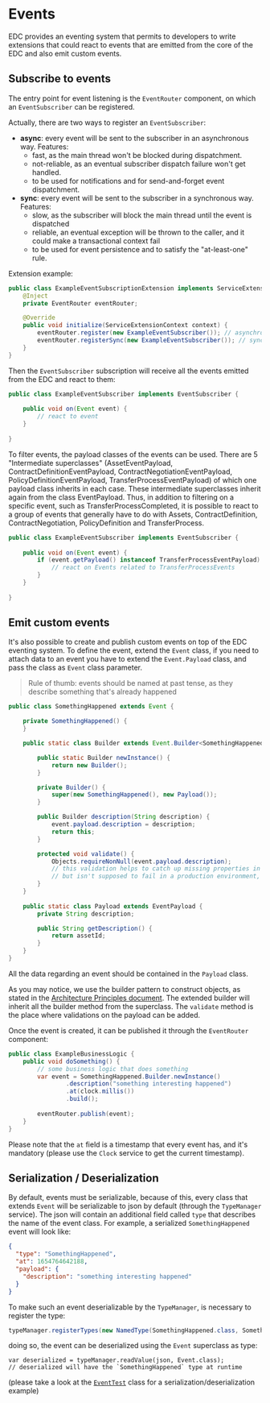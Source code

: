 # Events

EDC provides an eventing system that permits to developers to write extensions that could react to events that are 
emitted from the core of the EDC and also emit custom events.

## Subscribe to events
The entry point for event listening is the `EventRouter` component, on which an `EventSubscriber` can be registered.

Actually, there are two ways to register an `EventSubscriber`:
- **async**: every event will be sent to the subscriber in an asynchronous way. Features:
  - fast, as the main thread won't be blocked during dispatchment. 
  - not-reliable, as an eventual subscriber dispatch failure won't get handled.
  - to be used for notifications and for send-and-forget event dispatchment.
- **sync**: every event will be sent to the subscriber in a synchronous way. Features:
  - slow, as the subscriber will block the main thread until the event is dispatched
  - reliable, an eventual exception will be thrown to the caller, and it could make a transactional context fail
  - to be used for event persistence and to satisfy the "at-least-one" rule.

Extension example:
```java
public class ExampleEventSubscriptionExtension implements ServiceExtension {
    @Inject
    private EventRouter eventRouter;

    @Override
    public void initialize(ServiceExtensionContext context) {
        eventRouter.register(new ExampleEventSubscriber()); // asynchronous dispatch
        eventRouter.registerSync(new ExampleEventSubscriber()); // synchronous dispatch
    }
}
```

Then the `EventSubscriber` subscription will receive all the events emitted from the EDC and react to them:
```java
public class ExampleEventSubscriber implements EventSubscriber {
    
    public void on(Event event) {
        // react to event    
    }
    
}
```

To filter events, the payload classes of the events can be used. There are 5 "Intermediate superclasses" (AssetEventPayload, 
ContractDefinitionEventPayload, ContractNegotiationEventPayload, PolicyDefinitionEventPayload, TransferProcessEventPayload) of 
which one payload class inherits in each case. These intermediate superclasses inherit again from the class EventPayload. Thus, 
in addition to filtering on a specific event, such as TransferProcessCompleted, it is possible to react to a group of events 
that generally have to do with Assets, ContractDefinition, ContractNegotiation, PolicyDefinition and TransferProcess.

```java
public class ExampleEventSubscriber implements EventSubscriber {
    
    public void on(Event event) {
        if (event.getPayload() instanceof TransferProcessEventPayload) {
            // react on Events related to TransferProcessEvents
        }
    }
    
}
```

## Emit custom events
It's also possible to create and publish custom events on top of the EDC eventing system.
To define the event, extend the `Event` class, if you need to attach data to an event you have to extend the `Event.Payload` class,
and pass the class as `Event` class parameter.
> Rule of thumb: events should be named at past tense, as they describe something that's already happened
```java
public class SomethingHappened extends Event {

    private SomethingHappened() {
    }

    public static class Builder extends Event.Builder<SomethingHappened, Payload, Builder> {

        public static Builder newInstance() {
            return new Builder();
        }

        private Builder() {
            super(new SomethingHappened(), new Payload());
        }

        public Builder description(String description) {
            event.payload.description = description;
            return this;
        }

        protected void validate() {
            Objects.requireNonNull(event.payload.description);
            // this validation helps to catch up missing properties in the test phase,
            // but isn't supposed to fail in a production environment, so it's not mandatory.
        }
    }
    
    public static class Payload extends EventPayload {
        private String description;

        public String getDescription() {
            return assetId;
        }
    }
}
```
All the data regarding an event should be contained in the `Payload` class.

As you may notice, we use the builder pattern to construct objects, as stated in the [Architecture Principles document](architecture/architecture-principles.md).
The extended builder will inherit all the builder method from the superclass.
The `validate` method is the place where validations on the payload can be added.

Once the event is created, it can be published it through the `EventRouter` component:
```java
public class ExampleBusinessLogic {
    public void doSomething() {
        // some business logic that does something
        var event = SomethingHappened.Builder.newInstance()
                .description("something interesting happened")
                .at(clock.millis())
                .build();
        
        eventRouter.publish(event);
    }    
}
```
Please note that the `at` field is a timestamp that every event has, and it's mandatory 
(please use the `Clock` service to get the current timestamp).

## Serialization / Deserialization

By default, events must be serializable, because of this, every class that extends `Event` will be serializable to json by default 
(through the `TypeManager` service). 
The json will contain an additional field called `type` that describes the name of the event class. For example, a serialized `SomethingHappened`
event will look like:
```json
{
  "type": "SomethingHappened",
  "at": 1654764642188,
  "payload": {
    "description": "something interesting happened"  
  }
}
```

To make such an event deserializable by the `TypeManager`, is necessary to register the type:
```java
typeManager.registerTypes(new NamedType(SomethingHappened.class, SomethingHappened.class.getSimpleName()));
```

doing so, the event can be deserialized using the `Event` superclass as type:
```
var deserialized = typeManager.readValue(json, Event.class);
// deserialized will have the `SomethingHappened` type at runtime
```
(please take a look at the [`EventTest`](../../spi/common/core-spi/src/test/java/org/eclipse/dataspaceconnector/spi/event/EventTest.java) class for a serialization/deserialization example)
